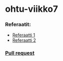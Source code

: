 # ohtu-viikko7

### Referaatit:

* [Referaatti 1](https://github.com/samuvait/ohtu-viikko7/blob/master/Designdeadreferaatti.md)
* [Referaatti 2](https://github.com/samuvait/ohtu-viikko7/blob/master/)


### [Pull request](https://github.com/samuvait/ohtu-viikko7/blob/master/MERGE.md)
